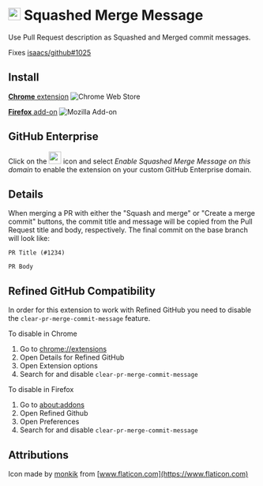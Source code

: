 # <img src="https://user-images.githubusercontent.com/125105/85856240-fe0a0d00-b7fa-11ea-8dbc-a642dcbef613.png" width="25" height="25"> Squashed Merge Message

Use Pull Request description as Squashed and Merged commit messages.

Fixes [isaacs/github#1025](https://github.com/isaacs/github/issues/1025)

## Install

[**Chrome** extension](https://chrome.google.com/webstore/detail/kgabfelbdpeifcemndligpdfddhbbmfm/)
![Chrome Web Store](https://img.shields.io/chrome-web-store/v/kgabfelbdpeifcemndligpdfddhbbmfm.svg?label=%20)

[**Firefox** add-on](https://addons.mozilla.org/en-US/firefox/addon/squashed-merge-message/)
![Mozilla Add-on](https://img.shields.io/amo/v/squashed-merge-message.svg?label=%20)

## GitHub Enterprise
Click on the <img
src="https://user-images.githubusercontent.com/125105/85856240-fe0a0d00-b7fa-11ea-8dbc-a642dcbef613.png"
width="25" height="25"> icon and select *Enable Squashed Merge Message on this
domain* to enable the extension on your custom GitHub Enterprise domain.

## Details

When merging a PR with either the "Squash and merge" or "Create a merge commit"
buttons, the commit title and message will be copied from the Pull Request title
and body, respectively. The final commit on the base branch will look like:

```
PR Title (#1234)

PR Body
```

## Refined GitHub Compatibility
In order for this extension to work with Refined GitHub you need to disable the
`clear-pr-merge-commit-message` feature.

To disable in Chrome

1. Go to [chrome://extensions](chrome://extensions)
2. Open Details for Refined GitHub
3. Open Extension options
4. Search for and disable `clear-pr-merge-commit-message`

To disable in Firefox

1. Go to [about:addons](about:addons)
2. Open Refined Github
3. Open Preferences
4. Search for and disable `clear-pr-merge-commit-message`

## Attributions
Icon made by [monkik](https://www.flaticon.com/authors/monkik) from [www.flaticon.com](https://www.flaticon.com)

